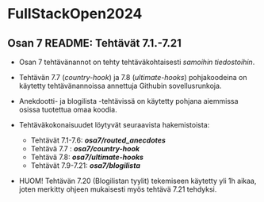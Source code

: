 # FullStackOpen2024

## Osan 7 README: Tehtävät 7.1.-7.21

- Osan 7 tehtävänannot on tehty tehtäväkohtaisesti *samoihin tiedostoihin*.
- Tehtävän 7.7 (_country-hook_) ja 7.8 (_ultimate-hooks_) pohjakoodeina on käytetty tehtävänannoissa annettuja Githubin sovellusrunkoja.
- Anekdootti- ja blogilista -tehtävissä on käytetty pohjana aiemmissa osissa tuotettua omaa koodia.


- Tehtäväkokonaisuudet löytyvät seuraavista hakemistoista:
  - Tehtävät 7.1-7.6: _**osa7/routed_anecdotes**_
  - Tehtävä 7.7 : _**osa7/country-hook**_
  - Tehtävä 7.8: _**osa7/ultimate-hooks**_
  - Tehtävät 7.9-7.21: _**osa7/blogilista**_


- HUOM! Tehtävän 7.20 (Blogilistan tyylit) tekemiseen käytetty yli 1h aikaa, joten merkitty ohjeen mukaisesti myös tehtävä 7.21 tehdyksi.

  


